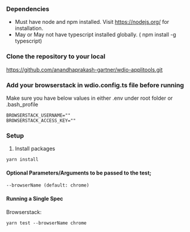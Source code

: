### Dependencies
- Must have node and npm installed. Visit https://nodejs.org/ for installation.
- May or May not have typescript installed globally. ( npm install -g typescript)


### Clone the repository to your local

https://github.com/anandhaprakash-gartner/wdio-applitools.git

### Add your browserstack in wdio.config.ts file before running

Make sure you have below values in either .env under root folder or .bash_profile

```
BROWSERSTACK_USERNAME=""
BROWSERSTACK_ACCESS_KEY=""

```

### Setup

1. Install packages 
```
yarn install
```

#### Optional Parameters/Arguments to be passed to the test;  

`--browserName (default: chrome)`
 
#### Running a Single Spec 

Browserstack: 
```
yarn test --browserName chrome
```
